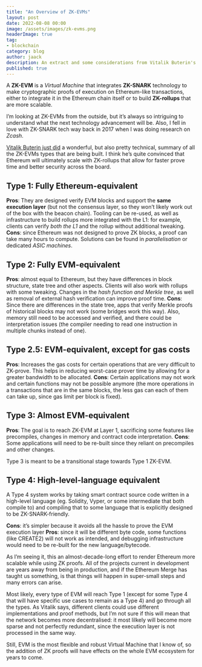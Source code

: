 ```yaml
---
title: "An Overview of ZK-EVMs"
layout: post
date: 2022-08-08 00:00
image: /assets/images/zk-evms.png
headerImage: true
tag:
- blockchain
category: blog
author: jaack
description: An extract and some considerations from Vitalik Buterin's blog post
published: true
---
```


A **ZK-EVM** is a *Virtual Machine* that integrates **ZK-SNARK** technology to make cryptographic proofs of execution on Ethereum-like transactions, either to integrate it in the Ethereum chain itself or to build **ZK-rollups** that are more scalable.

I’m looking at ZK-EVMs from the outside, but it’s always so intriguing to understand what the next technology advancement will be. Also, I fell in love with ZK-SNARK tech way back in 2017 when I was doing research on *Zcash*.

[Vitalik Buterin just did](https://vitalik.ca/general/2022/08/04/zkevm.html) a wonderful, but also pretty technical, summary of all the ZK-EVMs types that are being built. I think he’s quite convinced that Ethereum will ultimately scale with ZK-rollups that allow for faster prove time and better security across the board.

## Type 1: Fully Ethereum-equivalent
**Pros**: They are designed verify EVM blocks and support the **same execution layer** (but not the consensus layer, so they won’t likely work out of the box with the beacon chain). Tooling can be re-used, as well as infrastructure to build rollups more integrated with the L1: for example, clients can verify *both the L1* and the rollup without additional tweaking.
**Cons**: since Ethereum was not designed to prove ZK blocks, a proof can take many hours to compute. Solutions can be found in *parallelisation* or dedicated *ASIC machines*.

## Type 2: Fully EVM-equivalent
**Pros**: almost equal to Ethereum, but they have differences in block structure, state tree and other aspects. Clients will also work with rollups with some tweaking.
Changes in the *hash function and Merkle tree*, as well as removal of external hash verification can improve proof time.
**Cons**: Since there are differences in the state tree, apps that verify Merkle proofs of historical blocks may not work (some bridges work this way). Also, memory still need to be accessed and verified, and there could be interpretation issues (the compiler needing to read one instruction in multiple chunks instead of one).

## Type 2.5: EVM-equivalent, except for gas costs
**Pros**: Increases the gas costs for certain operations that are very difficult to ZK-prove. This helps in reducing worst-case prover time by allowing for a greater bandwidth to be allocated.
**Cons**: Certain applications may not work and certain functions may not be possible anymore (the more operations in a transactions that are in the same blocks, the less gas can each of them can take up, since gas limit per block is fixed).

## Type 3: Almost EVM-equivalent
**Pros**: The goal is to reach ZK-EVM at Layer 1, sacrificing some features like precompiles, changes in memory and contract code interpretation.
**Cons**: Some applications will need to be re-built since they reliant on precompiles and other changes.

Type 3 is meant to be a transitional stage towards Type 1 ZK-EVM.

## Type 4: High-level-language equivalent
A Type 4 system works by taking smart contract source code written in a high-level language (eg. Solidity, Vyper, or some intermediate that both compile to) and compiling that to some language that is explicitly designed to be ZK-SNARK-friendly.

**Cons**: it’s simpler because it avoids all the hassle to prove the EVM execution layer
**Pros**: since it will be different byte code, some functions (like CREATE2) will not work as intended, and debugging infrastructure would need to be re-built for the new language/bytecode.

As I’m seeing it, this an almost-decade-long effort to render Ethereum more scalable while using ZK proofs. All of the projects current in development are years away from being in production, and if the Ethereum Merge has taught us something, is that things will happen in super-small steps and many errors can arise.

Most likely, every type of EVM will reach Type 1 (except for some Type 4 that will have specific use cases to remain as a Type 4) and go through all the types. As Vitalik says, different clients could use different implementations and proof methods, but I’m not sure if this will mean that the network becomes more decentralised: it most lilkely will become more sparse and not perfectly redundant, since the execution layer is not processed in the same way.

Still, EVM is the most flexible and robust Virtual Machine that I know of, so the addition of ZK proofs will have effects on the whole EVM ecosystem for years to come.
